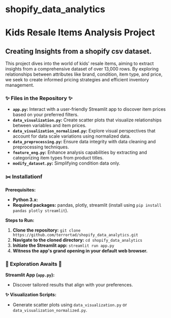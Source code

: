 # shopify_data_analytics

# Kids Resale Items Analysis Project

## **Creating Insights from a shopify csv dataset.**

This project dives into the world of kids' resale items, aiming to extract insights from a comprehensive dataset of over 13,000 rows. By exploring relationships between attributes like brand, condition, item type, and price, we seek to create informed pricing strategies and efficient inventory management.

### ✨ **Files in the Repository** ✨

- **`app.py`:** Interact with a user-friendly Streamlit app to discover item prices based on your preferred filters.
- **`data_visualization.py`:** Create scatter plots that visualize relationships between variables and item prices.
- **`data_visualization_normalized.py`:** Explore visual perspectives that account for data scale variations using normalized data.
- **`data_preprocessing.py`:** Ensure data integrity with data cleaning and preprocessing techniques.
- **`feature_eng.py`:** Enhance analysis capabilities by extracting and categorizing item types from product titles.
- **`modify_dataset.py`:** Simplifying condition data only.

### ✂️ **Installationf**

**Prerequisites:**

- **Python 3.x:** 
- **Required packages:** pandas, plotly, streamlit (install using `pip install pandas plotly streamlit`).

**Steps to Run:**

1. **Clone the repository:** `git clone https://github.com/terrortad/shopify_data_analytics.git`
2. **Navigate to the cloned directory:** `cd shopify_data_analytics`
3. **Initiate the Streamlit app:** `streamlit run app.py`
4. **Witness the app's grand opening in your default web browser.**

### **🌟 Exploration Awaits 🌟**

**Streamlit App (`app.py`):**
- Discover tailored results that align with your preferences.

**✨ Visualization Scripts:**

- Generate scatter plots using `data_visualization.py` or `data_visualization_normalized.py`.

